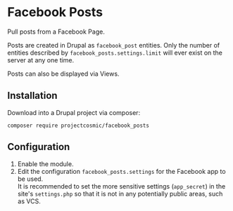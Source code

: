 # Facebook Posts

Pull posts from a Facebook Page.

Posts are created in Drupal as `facebook_post` entities. Only the number of
entities described by `facebook_posts.settings.limit` will ever exist on the
server at any one time.

Posts can also be displayed via Views.

## Installation

Download into a Drupal project via composer:

```
composer require projectcosmic/facebook_posts
```

## Configuration

1. Enable the module.
2. Edit the configuration `facebook_posts.settings` for the Facebook app to be
   used.  
   It is recommended to set the more sensitive settings (`app_secret`) in
   the site's `settings.php` so that it is not in any potentially public areas,
   such as VCS.
